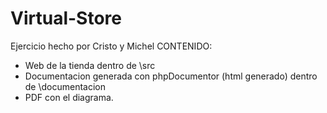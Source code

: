 # Virtual-Store
Ejercicio hecho por Cristo y Michel
  CONTENIDO:
- Web de la tienda dentro de \src
- Documentacion generada con phpDocumentor (html generado) dentro de \documentacion
- PDF con el diagrama.
